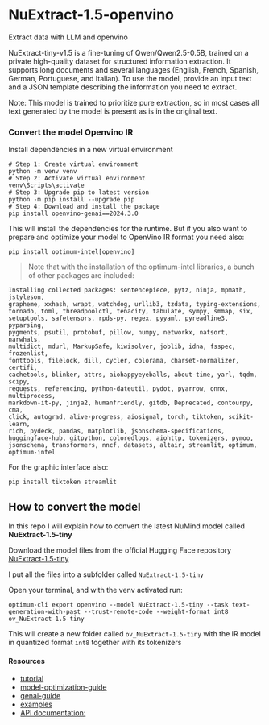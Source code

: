 # NuExtract-1.5-openvino
Extract data with LLM and openvino

NuExtract-tiny-v1.5 is a fine-tuning of Qwen/Qwen2.5-0.5B, trained on a private high-quality dataset for structured information extraction. It supports long documents and several languages (English, French, Spanish, German, Portuguese, and Italian). To use the model, provide an input text and a JSON template describing the information you need to extract.

Note: This model is trained to prioritize pure extraction, so in most cases all text generated by the model is present as is in the original text.


### Convert the model Openvino IR
Install dependencies in a new virtual environment
```
# Step 1: Create virtual environment
python -m venv venv
# Step 2: Activate virtual environment
venv\Scripts\activate
# Step 3: Upgrade pip to latest version
python -m pip install --upgrade pip
# Step 4: Download and install the package
pip install openvino-genai==2024.3.0
```
This will install the dependencies for the runtime. But if you also want to prepare and optimize your model to OpenVino IR format you need also:
```
pip install optimum-intel[openvino] 
```
>Note that with the installation of the optimum-intel libraries, a bunch of other packages are included:
```
Installing collected packages: sentencepiece, pytz, ninja, mpmath, jstyleson, 
grapheme, xxhash, wrapt, watchdog, urllib3, tzdata, typing-extensions, 
tornado, toml, threadpoolctl, tenacity, tabulate, sympy, smmap, six, 
setuptools, safetensors, rpds-py, regex, pyyaml, pyreadline3, pyparsing, 
pygments, psutil, protobuf, pillow, numpy, networkx, natsort, narwhals, 
multidict, mdurl, MarkupSafe, kiwisolver, joblib, idna, fsspec, frozenlist, 
fonttools, filelock, dill, cycler, colorama, charset-normalizer, certifi, 
cachetools, blinker, attrs, aiohappyeyeballs, about-time, yarl, tqdm, scipy, 
requests, referencing, python-dateutil, pydot, pyarrow, onnx, multiprocess, 
markdown-it-py, jinja2, humanfriendly, gitdb, Deprecated, contourpy, cma, 
click, autograd, alive-progress, aiosignal, torch, tiktoken, scikit-learn, 
rich, pydeck, pandas, matplotlib, jsonschema-specifications, 
huggingface-hub, gitpython, coloredlogs, aiohttp, tokenizers, pymoo, 
jsonschema, transformers, nncf, datasets, altair, streamlit, optimum, 
optimum-intel
```

For the graphic interface also:
```
pip install tiktoken streamlit
```

## How to convert the model
In this repo I will explain how to convert the latest NuMind model called **NuExtract-1.5-tiny**

Download the model files from the official Hugging Face repository
[NuExtract-1.5-tiny
](https://huggingface.co/numind/NuExtract-1.5-tiny)

I put all the files into a subfolder called `NuExtract-1.5-tiny`

Open your terminal, and with the venv activated run:
```
optimum-cli export openvino --model NuExtract-1.5-tiny --task text-generation-with-past --trust-remote-code --weight-format int8 ov_NuExtract-1.5-tiny
```
This will create a new folder called `ov_NuExtract-1.5-tiny` with the IR model in quantized format `int8` together with its tokenizers

#### Resources
- [tutorial](https://docs.openvino.ai/2024/notebooks/llm-question-answering-with-output.html)
- [model-optimization-guide](https://docs.openvino.ai/2024/openvino-workflow/model-optimization-guide/weight-compression.html) 
- [genai-guide](https://docs.openvino.ai/2024/learn-openvino/llm_inference_guide/genai-guide.html) 
- [examples](https://github.com/openvinotoolkit/openvino.genai/blob/master/samples/python/chat_sample/chat_sample.py)
- [API documentation: ](https://docs.openvino.ai/2024/api/genai_api/_autosummary/openvino_genai.html#module-openvino_genai)


